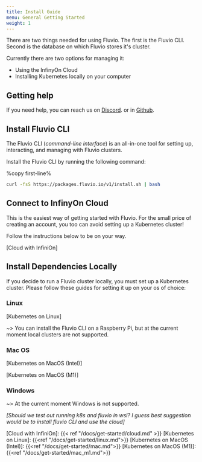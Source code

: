 ```yaml
---
title: Install Guide
menu: General Getting Started
weight: 1
---
```


There are two things needed for using Fluvio. The first is the Fluvio CLI.
Second is the database on which Fluvio stores it's cluster.

Currently there are two options for managing it:
- Using the InfinyOn Cloud
- Installing Kubernetes locally on your computer

## Getting help

If you need help, you can reach us on [Discord](https://discordapp.com/invite/bBG2dTz).
or in [Github](https://github.com/infinyon/fluvio/issues).

## Install Fluvio CLI

The Fluvio CLI (_command-line interface_) is an all-in-one tool for setting up, interacting, and managing with Fluvio clusters.

Install the Fluvio CLI by running the following command:

%copy first-line%
```bash
curl -fsS https://packages.fluvio.io/v1/install.sh | bash
```
	
## Connect to InfinyOn Cloud

This is the easiest way of getting started with Fluvio.
For the small price of creating an account, you too can avoid setting up a Kubernetes cluster!

Follow the instructions below to be on your way.

[Cloud with InfiniOn]

## Install Dependencies Locally

If you decide to run a Fluvio cluster locally, you must set up a Kubernetes cluster.
Please follow these guides for setting it up on your os of choice:

### Linux

[Kubernetes on Linux]

~> You can install the Fluvio CLI on a Raspberry Pi, but at the current moment local clusters are not supported.

### Mac OS

[Kubernetes on MacOS (Intel)]

[Kubernetes on MacOS (M1)]

### Windows

~> At the current moment Windows is not supported.

_[Should we test out running k8s and fluvio in wsl?
I guess best suggestion would be to install fluvio CLI and use the cloud]_

[Cloud with InfiniOn]: {{< ref "/docs/get-started/cloud.md" >}}
[Kubernetes on Linux]: {{<ref "/docs/get-started/linux.md">}}
[Kubernetes on MacOS (Intel)]: {{<ref "/docs/get-started/mac.md">}}
[Kubernetes on MacOS (M1)]: {{<ref "/docs/get-started/mac_m1.md">}}
